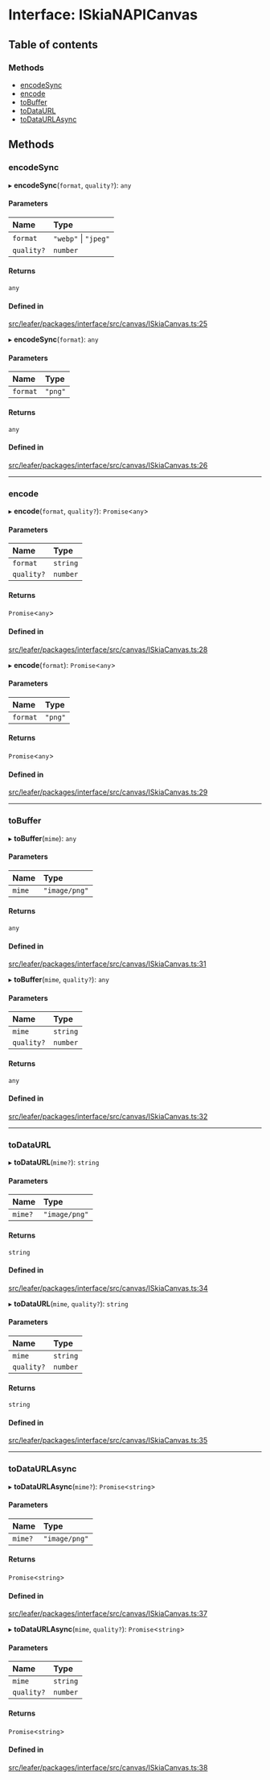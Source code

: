 # Interface: ISkiaNAPICanvas

## Table of contents

### Methods

- [encodeSync](ISkiaNAPICanvas.md#encodesync)
- [encode](ISkiaNAPICanvas.md#encode)
- [toBuffer](ISkiaNAPICanvas.md#tobuffer)
- [toDataURL](ISkiaNAPICanvas.md#todataurl)
- [toDataURLAsync](ISkiaNAPICanvas.md#todataurlasync)

## Methods

### encodeSync

▸ **encodeSync**(`format`, `quality?`): `any`

#### Parameters

| Name | Type |
| :------ | :------ |
| `format` | ``"webp"`` \| ``"jpeg"`` |
| `quality?` | `number` |

#### Returns

`any`

#### Defined in

[src/leafer/packages/interface/src/canvas/ISkiaCanvas.ts:25](https://github.com/leaferjs/leafer/blob/d3ec2c9bd49557a0d74aae684f8e3d3d557af194/packages/interface/src/canvas/ISkiaCanvas.ts#L25)

▸ **encodeSync**(`format`): `any`

#### Parameters

| Name | Type |
| :------ | :------ |
| `format` | ``"png"`` |

#### Returns

`any`

#### Defined in

[src/leafer/packages/interface/src/canvas/ISkiaCanvas.ts:26](https://github.com/leaferjs/leafer/blob/d3ec2c9bd49557a0d74aae684f8e3d3d557af194/packages/interface/src/canvas/ISkiaCanvas.ts#L26)

___

### encode

▸ **encode**(`format`, `quality?`): `Promise`\<`any`\>

#### Parameters

| Name | Type |
| :------ | :------ |
| `format` | `string` |
| `quality?` | `number` |

#### Returns

`Promise`\<`any`\>

#### Defined in

[src/leafer/packages/interface/src/canvas/ISkiaCanvas.ts:28](https://github.com/leaferjs/leafer/blob/d3ec2c9bd49557a0d74aae684f8e3d3d557af194/packages/interface/src/canvas/ISkiaCanvas.ts#L28)

▸ **encode**(`format`): `Promise`\<`any`\>

#### Parameters

| Name | Type |
| :------ | :------ |
| `format` | ``"png"`` |

#### Returns

`Promise`\<`any`\>

#### Defined in

[src/leafer/packages/interface/src/canvas/ISkiaCanvas.ts:29](https://github.com/leaferjs/leafer/blob/d3ec2c9bd49557a0d74aae684f8e3d3d557af194/packages/interface/src/canvas/ISkiaCanvas.ts#L29)

___

### toBuffer

▸ **toBuffer**(`mime`): `any`

#### Parameters

| Name | Type |
| :------ | :------ |
| `mime` | ``"image/png"`` |

#### Returns

`any`

#### Defined in

[src/leafer/packages/interface/src/canvas/ISkiaCanvas.ts:31](https://github.com/leaferjs/leafer/blob/d3ec2c9bd49557a0d74aae684f8e3d3d557af194/packages/interface/src/canvas/ISkiaCanvas.ts#L31)

▸ **toBuffer**(`mime`, `quality?`): `any`

#### Parameters

| Name | Type |
| :------ | :------ |
| `mime` | `string` |
| `quality?` | `number` |

#### Returns

`any`

#### Defined in

[src/leafer/packages/interface/src/canvas/ISkiaCanvas.ts:32](https://github.com/leaferjs/leafer/blob/d3ec2c9bd49557a0d74aae684f8e3d3d557af194/packages/interface/src/canvas/ISkiaCanvas.ts#L32)

___

### toDataURL

▸ **toDataURL**(`mime?`): `string`

#### Parameters

| Name | Type |
| :------ | :------ |
| `mime?` | ``"image/png"`` |

#### Returns

`string`

#### Defined in

[src/leafer/packages/interface/src/canvas/ISkiaCanvas.ts:34](https://github.com/leaferjs/leafer/blob/d3ec2c9bd49557a0d74aae684f8e3d3d557af194/packages/interface/src/canvas/ISkiaCanvas.ts#L34)

▸ **toDataURL**(`mime`, `quality?`): `string`

#### Parameters

| Name | Type |
| :------ | :------ |
| `mime` | `string` |
| `quality?` | `number` |

#### Returns

`string`

#### Defined in

[src/leafer/packages/interface/src/canvas/ISkiaCanvas.ts:35](https://github.com/leaferjs/leafer/blob/d3ec2c9bd49557a0d74aae684f8e3d3d557af194/packages/interface/src/canvas/ISkiaCanvas.ts#L35)

___

### toDataURLAsync

▸ **toDataURLAsync**(`mime?`): `Promise`\<`string`\>

#### Parameters

| Name | Type |
| :------ | :------ |
| `mime?` | ``"image/png"`` |

#### Returns

`Promise`\<`string`\>

#### Defined in

[src/leafer/packages/interface/src/canvas/ISkiaCanvas.ts:37](https://github.com/leaferjs/leafer/blob/d3ec2c9bd49557a0d74aae684f8e3d3d557af194/packages/interface/src/canvas/ISkiaCanvas.ts#L37)

▸ **toDataURLAsync**(`mime`, `quality?`): `Promise`\<`string`\>

#### Parameters

| Name | Type |
| :------ | :------ |
| `mime` | `string` |
| `quality?` | `number` |

#### Returns

`Promise`\<`string`\>

#### Defined in

[src/leafer/packages/interface/src/canvas/ISkiaCanvas.ts:38](https://github.com/leaferjs/leafer/blob/d3ec2c9bd49557a0d74aae684f8e3d3d557af194/packages/interface/src/canvas/ISkiaCanvas.ts#L38)
